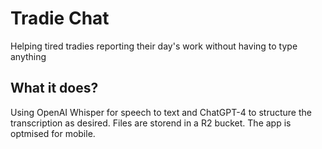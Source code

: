 # Tradie Chat

Helping tired tradies reporting their day's work without having to type anything

## What it does?

Using OpenAI Whisper for speech to text and ChatGPT-4 to structure the transcription as desired. Files are storend in a R2 bucket. The app is optmised for mobile.

